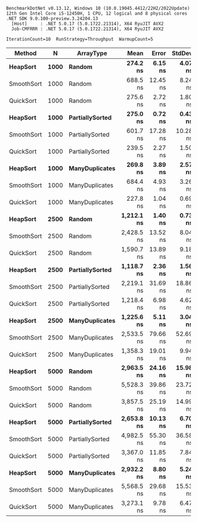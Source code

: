 ```

BenchmarkDotNet v0.13.12, Windows 10 (10.0.19045.4412/22H2/2022Update)
12th Gen Intel Core i5-12450H, 1 CPU, 12 logical and 8 physical cores
.NET SDK 9.0.100-preview.3.24204.13
  [Host]     : .NET 5.0.17 (5.0.1722.21314), X64 RyuJIT AVX2
  Job-CMFRRR : .NET 5.0.17 (5.0.1722.21314), X64 RyuJIT AVX2

IterationCount=10  RunStrategy=Throughput  WarmupCount=5  

```
| Method     | N    | ArrayType       | Mean       | Error    | StdDev   | Gen0   | Allocated |
|----------- |----- |---------------- |-----------:|---------:|---------:|-------:|----------:|
| **HeapSort**   | **1000** | **Random**          |   **274.2 ns** |  **6.15 ns** |  **4.07 ns** | **0.0061** |      **40 B** |
| SmoothSort | 1000 | Random          |   688.5 ns | 12.45 ns |  8.24 ns | 0.0061 |      40 B |
| QuickSort  | 1000 | Random          |   275.6 ns |  2.72 ns |  1.80 ns | 0.0125 |      80 B |
| **HeapSort**   | **1000** | **PartiallySorted** |   **275.0 ns** |  **0.72 ns** |  **0.43 ns** | **0.0061** |      **40 B** |
| SmoothSort | 1000 | PartiallySorted |   601.7 ns | 17.28 ns | 10.28 ns | 0.0061 |      40 B |
| QuickSort  | 1000 | PartiallySorted |   239.5 ns |  2.27 ns |  1.50 ns | 0.0125 |      80 B |
| **HeapSort**   | **1000** | **ManyDuplicates**  |   **269.8 ns** |  **3.89 ns** |  **2.57 ns** | **0.0061** |      **40 B** |
| SmoothSort | 1000 | ManyDuplicates  |   684.4 ns |  4.93 ns |  3.26 ns | 0.0061 |      40 B |
| QuickSort  | 1000 | ManyDuplicates  |   227.8 ns |  1.04 ns |  0.69 ns | 0.0125 |      80 B |
| **HeapSort**   | **2500** | **Random**          | **1,212.1 ns** |  **1.40 ns** |  **0.73 ns** | **0.0159** |     **100 B** |
| SmoothSort | 2500 | Random          | 2,428.5 ns | 13.52 ns |  8.04 ns | 0.0146 |     100 B |
| QuickSort  | 2500 | Random          | 1,590.7 ns | 13.89 ns |  9.18 ns | 0.0317 |     200 B |
| **HeapSort**   | **2500** | **PartiallySorted** | **1,118.7 ns** |  **2.36 ns** |  **1.56 ns** | **0.0159** |     **100 B** |
| SmoothSort | 2500 | PartiallySorted | 2,219.1 ns | 31.69 ns | 18.86 ns | 0.0146 |     100 B |
| QuickSort  | 2500 | PartiallySorted | 1,218.4 ns |  6.98 ns |  4.62 ns | 0.0317 |     200 B |
| **HeapSort**   | **2500** | **ManyDuplicates**  | **1,225.6 ns** |  **5.11 ns** |  **3.04 ns** | **0.0146** |     **100 B** |
| SmoothSort | 2500 | ManyDuplicates  | 2,533.5 ns | 79.66 ns | 52.69 ns | 0.0146 |     100 B |
| QuickSort  | 2500 | ManyDuplicates  | 1,358.3 ns | 19.01 ns |  9.94 ns | 0.0317 |     200 B |
| **HeapSort**   | **5000** | **Random**          | **2,963.5 ns** | **24.16 ns** | **15.98 ns** | **0.0293** |     **200 B** |
| SmoothSort | 5000 | Random          | 5,528.3 ns | 39.86 ns | 23.72 ns | 0.0293 |     200 B |
| QuickSort  | 5000 | Random          | 3,857.5 ns | 25.19 ns | 14.99 ns | 0.0635 |     401 B |
| **HeapSort**   | **5000** | **PartiallySorted** | **2,653.8 ns** | **10.13 ns** |  **6.70 ns** | **0.0293** |     **200 B** |
| SmoothSort | 5000 | PartiallySorted | 4,982.5 ns | 55.30 ns | 36.58 ns | 0.0293 |     200 B |
| QuickSort  | 5000 | PartiallySorted | 3,367.0 ns | 11.85 ns |  7.84 ns | 0.0635 |     401 B |
| **HeapSort**   | **5000** | **ManyDuplicates**  | **2,932.2 ns** |  **8.80 ns** |  **5.24 ns** | **0.0293** |     **200 B** |
| SmoothSort | 5000 | ManyDuplicates  | 5,568.5 ns | 29.68 ns | 15.53 ns | 0.0293 |     200 B |
| QuickSort  | 5000 | ManyDuplicates  | 3,273.1 ns |  9.78 ns |  6.47 ns | 0.0635 |     401 B |
